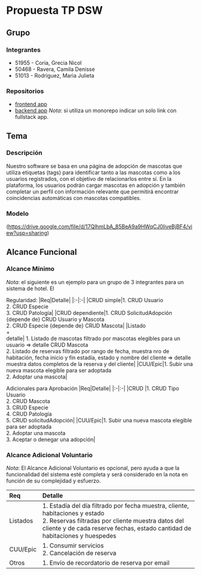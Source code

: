 # Propuesta TP DSW

## Grupo
### Integrantes
* 51955 - Coria, Grecia Nicol
* 50468 - Ravera, Camila Denisse
* 51013 - Rodriguez, Maria Julieta

### Repositorios
* [frontend app](http://hyperlinkToGihubOrGitlab)
* [backend app](http://hyperlinkToGihubOrGitlab)
*Nota*: si utiliza un monorepo indicar un solo link con fullstack app.

## Tema
### Descripción

Nuestro software se basa en una página de adopción de mascotas que utiliza etiquetas (tags) para identificar tanto a las mascotas como a los usuarios registrados, con el objetivo de relacionarlos entre sí. En la plataforma, los usuarios podrán cargar mascotas en adopción y también completar un perfil con información relevante que permitirá encontrar coincidencias automáticas con mascotas compatibles.

### Modelo

(https://drive.google.com/file/d/17QlhmLbA_85BeA9a9HWqCJ0liveBjBF4/view?usp=sharing)

## Alcance Funcional 

### Alcance Mínimo

*Nota*: el siguiente es un ejemplo para un grupo de 3 integrantes para un sistema de hotel. El 

Regularidad:
|Req|Detalle|
|:-|:-|
|CRUD simple|1. CRUD Usuario<br>2. CRUD Especie<br>3. CRUD Patología|
|CRUD dependiente|1. CRUD SolicitudAdopción {depende de} CRUD Usuario y Mascota<br>2. CRUD Especie {depende de} CRUD Mascota|
|Listado<br>+<br>detalle| 1. Listado de mascotas filtrado por mascotas elegibles para un usuario => detalle CRUD Mascota<br> 2. Listado de reservas filtrado por rango de fecha, muestra nro de habitación, fecha inicio y fin estadía, estado y nombre del cliente => detalle muestra datos completos de la reserva y del cliente|
|CUU/Epic|1. Subir una nueva mascota elegible para ser adoptada<br>2. Adoptar una mascota|


Adicionales para Aprobación
|Req|Detalle|
|:-|:-|
|CRUD |1. CRUD Tipo Usuario<br>2. CRUD Mascota<br>3. CRUD Especie<br>4. CRUD Patología<br>5. CRUD solicitudAdopción|
|CUU/Epic|1. Subir una nueva mascota elegible para ser adoptada<br>2. Adoptar una mascota<br>3. Aceptar o denegar una adopción|


### Alcance Adicional Voluntario

*Nota*: El Alcance Adicional Voluntario es opcional, pero ayuda a que la funcionalidad del sistema esté completa y será considerado en la nota en función de su complejidad y esfuerzo.

|Req|Detalle|
|:-|:-|
|Listados |1. Estadía del día filtrado por fecha muestra, cliente, habitaciones y estado <br>2. Reservas filtradas por cliente muestra datos del cliente y de cada reserve fechas, estado cantidad de habitaciones y huespedes|
|CUU/Epic|1. Consumir servicios<br>2. Cancelación de reserva|
|Otros|1. Envío de recordatorio de reserva por email|

